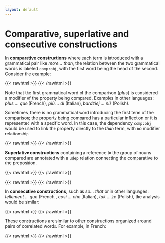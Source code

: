 ```yaml
---
layout: default
---
```

# Comparative, superlative and consecutive constructions

In **comparative constructions** where each term is introduced with a grammatical pair like *more... than*, the relation between the two grammatical words is labeled `comp:obj`, with the first word being the head of the second. Consider the example:

{{< rawhtml >}}
    <reactive-dep-tree
      interactive="true"
      shown-metas="text_en"
      shown-features="UPOS,LEMMA,FEATS.Tense,FEATS.VerbForm,FEATS.Number,FEATS.Person,MISC.Gloss"
      hidden-features="XPOS"
      conll="
      # text = vous êtes plus jeune que moi
      # text_en = You are younger than me
      1	Vous	vous	PRON	_	_	2	subj	_	Gloss=you
      2	êtes	être	AUX	_	_	0	root	_	Gloss=are
      3	plus	plus	ADV	_	_	4	mod	_	Gloss=more
      4	jeune	jeune	ADJ	_	_	2	comp:pred	_	Gloss=young
      5	que	que	SCONJ	_	_	3	comp:obj	_	Gloss=than
      6	moi	lui	PRON	_	_	5	comp:obj	_	Gloss=I
      "
    ></reactive-dep-tree>
{{< /rawhtml >}}


Note that the first grammatical word of the comparison (*plus*) is considered a modifier of the property being compared. Examples in other languages: *plus ... que* (French), *più ... di* (Italian), *bardziej ... niż* (Polish).

Sometimes, there is no grammatical word introducing the first term of the comparison; the property being compared has a particular inflection or it is represented with a specific word. In this case, the dependency `comp:obj` would be used to link the property directly to the *than* term, with no modifier relationship.

{{< rawhtml >}}
    <reactive-dep-tree
      interactive="true"
      shown-metas="text_en"
      shown-features="UPOS,LEMMA,FEATS.Tense,FEATS.VerbForm,FEATS.Number,FEATS.Person,MISC.Gloss"
      hidden-features="XPOS"
      conll="
      1	John	John	PROPN	_	_	2	subj	_	_
      2	is	be	AUX	_	_	0	root	_	_
      3	taller	tall	ADJ	_	_	2	comp:pred	_	_
      4	than	than	ADV	_	_	3	comp:obj	_	_
      5	Mary	Mary	PROPN	_	_	4	comp:obj	_	_
      "
    ></reactive-dep-tree>
{{< /rawhtml >}}


**Superlative constructions** containing a reference to the group of nouns compared are annotated with a `udep` relation connecting the comparative to the preposition.

{{< rawhtml >}}
    <reactive-dep-tree
      interactive="true"
      shown-metas="text_en"
      shown-features="UPOS,LEMMA,FEATS.Tense,FEATS.VerbForm,FEATS.Number,FEATS.Person,MISC.Gloss"
      hidden-features="XPOS"
      conll="
      1	John	John	PROPN	_	_	2	subj	_	_
      2	is	be	AUX	_	_	0	root	_	_
      3	the	the	DET	_	_	4	det	_	_
      4	tallest	tall	ADJ	_	_	2	comp:pred	_	_
      5	of	of	ADP	_	_	4	udep	_	_
      6	his	his	DET	_	_	7	det	_	_
      7	friends	friend	NOUN	_	_	5	comp:obj	_	_
      "
    ></reactive-dep-tree>
{{< /rawhtml >}}


{{< rawhtml >}}
    <reactive-dep-tree
      interactive="true"
      shown-metas="text_en"
      shown-features="UPOS,LEMMA,FEATS.Tense,FEATS.VerbForm,FEATS.Number,FEATS.Person,MISC.Gloss"
      hidden-features="XPOS"
      conll="
      # text_en = the best of the trilogy
      1	le	le	DET	_	Definite=Def|Gender=Masc|Number=Sing|Person=3|PronType=Art	2	det	_	Gloss=the
      2	meilleur	meilleur	NOUN	_	Gender=Masc|Number=Sing	0	root	_	Gloss=best
      3	de	de	ADP	_	_	2	udep	_	Gloss=of
      4	la	le	DET	_	Definite=Def|Number=Plur|Person=3|PronType=Art	5	det	_	Gloss=the
      5	trilogie	trilogie	NOUN	_	Gender=Masc|Number=Plur	3	comp:obj	_	Gloss=trilogy
      "
    ></reactive-dep-tree>
{{< /rawhtml >}}



In **consecutive constructions**, such as *so... that* or in other languages: *tellement ... que* (French), *così ... che* (Italian), *tak ... że* (Polish), the analysis would be similar:

{{< rawhtml >}}
    <reactive-dep-tree
      interactive="true"
      shown-metas="text_en"
      shown-features="UPOS,LEMMA,FEATS.Tense,FEATS.VerbForm,FEATS.Number,FEATS.Person,MISC.Gloss"
      hidden-features="XPOS"
      conll="
      # text = It was so successful that the military continued to use it
      1	It	it	PRON	_	_	2	subj	_	_
      2	was	be	AUX	_	_	0	root	_	_
      3	so	so	ADV	_	_	4	mod	_	_
      4	successful	successful	ADJ	_	_	2	comp:pred	_	_
      5	that	that	SCONJ	IN	_	3	comp:obj	_	_
      6	the	the	DET	_	_	7	det	_	_
      7	military	military	NOUN	_	_	8	subj	_	_
      8	continued	continue	VERB	_	_	5	comp:obj	_	_
      9	to	to	PART	TO	_	8	comp:pred	_	_
      10	use	use	VERB	_	_	9	comp:obj	_	_
      11	it	it	PRON	_	_	10	comp:obj	_	_
      "
    ></reactive-dep-tree>
{{< /rawhtml >}}


These constructions are similar to other constructions organized around pairs of correlated words. For example, in French:

{{< rawhtml >}}
    <reactive-dep-tree
      interactive="true"
      shown-metas="text_en"
      shown-features="UPOS,LEMMA,FEATS.Tense,FEATS.VerbForm,FEATS.Number,FEATS.Person,MISC.Gloss"
      hidden-features="XPOS"
      conll="
      # text = Il est la première personne à avoir gravi ce sommet
      # text_en = He is the first person to have climbed that summit
      1	Il	il	PRON	_	_	2	subj	_	Gloss=he
      2	est	être	AUX	_	_	0	root	_	Gloss=is
      3	la	le	DET	_	_	5	det	_	Gloss=the
      4	première	premier	ADJ	_	_	5	mod	_	Gloss=first
      5	personne	personne	NOUN	_	_	2	comp:pred	_	Gloss=person
      6	à	à	ADP	_	_	4	comp:obl@x	_	Gloss=to
      7	avoir	avoir	AUX	_	_	6	comp:obj	_	Gloss=have
      8	gravi	gravir	VERB	_	_	7	comp:aux	_	Gloss=climbed
      9	ce	ce	DET	_	_	10	det	_	Gloss=that
      10	sommet	sommet	NOUN	_	_	8	comp:obj	_	Gloss=summit
      "
    ></reactive-dep-tree>
{{< /rawhtml >}}

